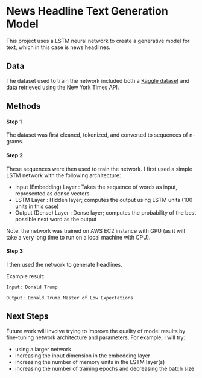 # News Headline Text Generation Model

This project uses a LSTM neural network to create a generative model for text, which in this case is news headlines. 

## Data
The dataset used to train the network included both a [Kaggle dataset](https://www.kaggle.com/aashita/nyt-comments) and data retrieved using the New York Times API. 

## Methods
#### Step 1
The dataset was first cleaned, tokenized, and converted to sequences of n-grams. 

#### Step 2
These sequences were then used to train the network. I first used a simple LSTM network with the following architecture:
   - Input (Embedding) Layer : Takes the sequence of words as input, represented as dense vectors 
   - LSTM Layer : Hidden layer; computes the output using LSTM units (100 units in this case) 
   - Output (Dense) Layer : Dense layer; computes the probability of the best possible next word as the output

Note: the network was trained on AWS EC2 instance with GPU (as it will take a very long time to run on a local machine with CPU). 

#### Step 3: 
I then used the network to generate headlines. 

  Example result:
  
    Input: Donald Trump
    
    Output: Donald Trump Master of Low Expectations

## Next Steps
Future work will involve trying to improve the quality of model results by fine-tuning network architecture and parameters. For example, I will try:
- using a larger network
- increasing the input dimension in the embedding layer
- increasing the number of memory units in the LSTM layer(s)
- increasing the number of training epochs and decreasing the batch size
